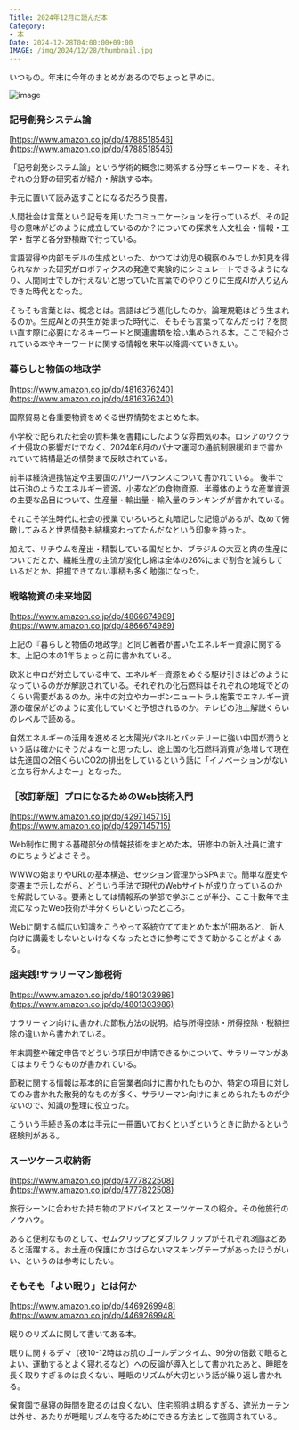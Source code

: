 ```yaml
---
Title: 2024年12月に読んだ本
Category:
- 本
Date: 2024-12-28T04:00:00+09:00
IMAGE: /img/2024/12/28/thumbnail.jpg
---
```


いつもの。年末に今年のまとめがあるのでちょっと早めに。

![image](/img/2024/12/28/thumbnail.jpg)


### 記号創発システム論

[https://www.amazon.co.jp/dp/4788518546](https://www.amazon.co.jp/dp/4788518546)

「記号創発システム論」という学術的概念に関係する分野とキーワードを、それぞれの分野の研究者が紹介・解説する本。

手元に置いて読み返すことになるだろう良書。

人間社会は言葉という記号を用いたコミュニケーションを行っているが、その記号の意味がどのように成立しているのか？についての探求を人文社会・情報・工学・哲学と各分野横断で行っている。

言語習得や内部モデルの生成といった、かつては幼児の観察のみでしか知見を得られなかった研究がロボティクスの発達で実験的にシミュレートできるようになり、人間同士でしか行えないと思っていた言葉でのやりとりに生成AIが入り込んできた時代となった。

そもそも言葉とは、概念とは。言語はどう進化したのか。論理規範はどう生まれるのか。生成AIとの共生が始まった時代に、そもそも言葉ってなんだっけ？を問い直す際に必要になるキーワードと関連書類を拾い集められる本。ここで紹介されている本やキーワードに関する情報を来年以降調べていきたい。


### 暮らしと物価の地政学

[https://www.amazon.co.jp/dp/4816376240](https://www.amazon.co.jp/dp/4816376240)

国際貿易と各重要物資をめぐる世界情勢をまとめた本。

小学校で配られた社会の資料集を書籍にしたような雰囲気の本。ロシアのウクライナ侵攻の影響だけでなく、2024年6月のパナマ運河の通航制限緩和まで書かれていて結構最近の情勢まで反映されている。

前半は経済連携協定や主要国のパワーバランスについて書かれている。
後半では石油のようなエネルギー資源、小麦などの食物資源、半導体のような産業資源の主要な品目について、生産量・輸出量・輸入量のランキングが書かれている。

それこそ学生時代に社会の授業でいろいろと丸暗記した記憶があるが、改めて俯瞰してみると世界情勢も結構変わってたんだなという印象を持った。

加えて、リチウムを産出・精製している国だとか、ブラジルの大豆と肉の生産についてだとか、繊維生産の主流が変化し綿は全体の26%にまで割合を減らしているだとか、把握できてない事柄も多く勉強になった。


### 戦略物資の未来地図

[https://www.amazon.co.jp/dp/4866674989](https://www.amazon.co.jp/dp/4866674989)

上記の『暮らしと物価の地政学』と同じ著者が書いたエネルギー資源に関する本。上記の本の1年ちょっと前に書かれている。

欧米と中ロが対立している中で、エネルギー資源をめぐる駆け引きはどのようになっているのがが解説されている。それぞれの化石燃料はそれぞれの地域でどのくらい需要があるのか。米中の対立やカーボンニュートラル施策でエネルギー資源の確保がどのように変化していくと予想されるのか。テレビの池上解説くらいのレベルで読める。

自然エネルギーの活用を進めると太陽光パネルとバッテリーに強い中国が潤うという話は確かにそうだよなーと思ったし、途上国の化石燃料消費が急増して現在は先進国の2倍くらいCO2の排出をしているという話に「イノベーションがないと立ち行かんよなー」となった。


### ［改訂新版］プロになるためのWeb技術入門

[https://www.amazon.co.jp/dp/4297145715](https://www.amazon.co.jp/dp/4297145715)

Web制作に関する基礎部分の情報技術をまとめた本。研修中の新入社員に渡すのにちょうどよさそう。

WWWの始まりやURLの基本構造、セッション管理からSPAまで。簡単な歴史や変遷まで示しながら、どういう手法で現代のWebサイトが成り立っているのかを解説している。要素としては情報系の学部で学ぶことが半分、ここ十数年で主流になったWeb技術が半分くらいといったところ。

Webに関する幅広い知識をこうやって系統立ててまとめた本が1冊あると、新人向けに講義をしないといけなくなったときに参考にできて助かることがよくある。


### 超実践!サラリーマン節税術　

[https://www.amazon.co.jp/dp/4801303986](https://www.amazon.co.jp/dp/4801303986)

サラリーマン向けに書かれた節税方法の説明。給与所得控除・所得控除・税額控除の違いから書かれている。

年末調整や確定申告でどういう項目が申請できるかについて、サラリーマンがあてはまりそうなものが書かれている。

節税に関する情報は基本的に自営業者向けに書かれたものか、特定の項目に対してのみ書かれた散発的なものが多く、サラリーマン向けにまとめられたものが少ないので、知識の整理に役立った。

こういう手続き系の本は手元に一冊置いておくといざというときに助かるという経験則がある。

### スーツケース収納術

[https://www.amazon.co.jp/dp/4777822508](https://www.amazon.co.jp/dp/4777822508)

旅行シーンに合わせた持ち物のアドバイスとスーツケースの紹介。その他旅行のノウハウ。

あると便利なものとして、ゼムクリップとダブルクリップがそれぞれ3個ほどあると活躍する。お土産の保護にかさばらないマスキングテープがあったほうがいい、というのは参考にしたい。

### そもそも「よい眠り」とは何か　

[https://www.amazon.co.jp/dp/4469269948](https://www.amazon.co.jp/dp/4469269948)

眠りのリズムに関して書いてある本。

眠りに関するデマ（夜10-12時はお肌のゴールデンタイム、90分の倍数で眠るとよい、運動するとよく寝れるなど）への反論が導入として書かれたあと、睡眠を長く取りすぎるのは良くない、睡眠のリズムが大切という話が繰り返し書かれる。

保育園で昼寝の時間を取るのは良くない、住宅照明は明るすぎる、遮光カーテンは外せ、あたりが睡眠リズムを守るためにできる方法として強調されている。
